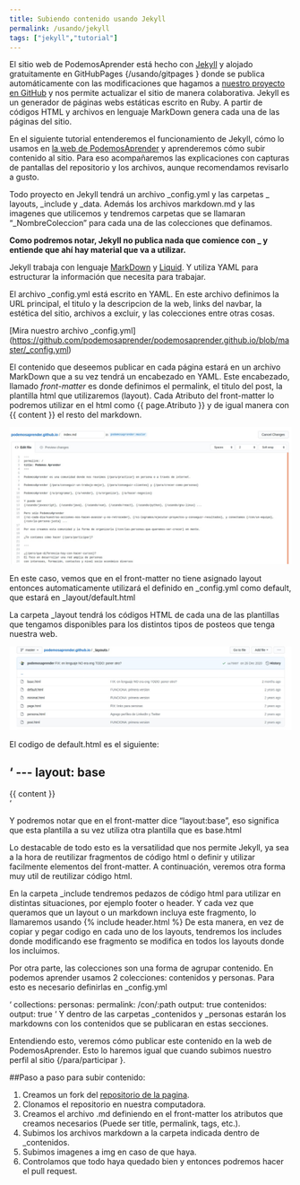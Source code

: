 ```yaml
---
title: Subiendo contenido usando Jekyll
permalink: /usando/jekyll
tags: ["jekyll","tutorial"]
---
```



El sitio web de PodemosAprender está hecho con [Jekyll](https://jekyllrb.com/) y alojado gratuitamente en GitHubPages {/usando/gitpages } donde se publica automáticamente con las modificaciones que hagamos a [nuestro proyecto en GitHub](https://github.com/podemosaprender/podemosaprender.github.io) y nos permite actualizar el sitio de manera colaborativa.
Jekyll es un generador de páginas webs estáticas escrito en Ruby. A partir de códigos HTML y archivos en lenguaje MarkDown genera cada una de las páginas del sitio.


En el siguiente tutorial entenderemos el funcionamiento de Jekyll, cómo lo usamos en [la web de PodemosAprender](http://podemosaprender.org) y aprenderemos cómo subir contenido al sitio. Para eso acompañaremos las explicaciones con capturas de pantallas del repositorio y los archivos, aunque recomendamos revisarlo a gusto.

Todo proyecto en Jekyll tendrá un archivo _config.yml y las carpetas _ layouts, _include y _data. Además los archivos markdown.md y las imagenes que utilicemos y tendremos carpetas que se llamaran “_NombreColeccion” para cada una de las colecciones que definamos.

__Como podremos notar, Jekyll no publica nada que comience con _ y entiende que ahí hay material que va a utilizar.__

Jekyll trabaja con lenguaje [MarkDown](https://markdown.es/) y [Liquid](https://shopify.github.io/liquid/). Y utiliza YAML para estructurar la información que necesita para trabajar.

El archivo _config.yml está escrito en YAML. En este archivo definimos la URL principal, el titulo y la descripcion de la web, links del navbar, la estética del sitio, archivos a excluir, y las colecciones entre otras cosas. 

[Mira nuestro archivo _config.yml] (https://github.com/podemosaprender/podemosaprender.github.io/blob/master/_config.yml)

El contenido que deseemos publicar en cada página estará en un archivo MarkDown que a su vez tendrá un encabezado en YAML. Este encabezado, llamado *front-matter* es donde definimos el permalink, el titulo del post, la plantilla html que utilizaremos (layout).
Cada Atributo del front-matter lo podremos utilizar en el html como {{ page.Atributo }} y de igual manera con {{ content }} el resto del markdown.

<img src="/img/Jekyll1.jpg">

En este caso, vemos que en el front-matter no tiene asignado layout entonces automaticamente utilizará el definido en _config.yml como default, que estará en _layout/default.html

La carpeta _layout tendrá los códigos HTML de cada una de las plantillas que tengamos disponibles para los distintos tipos de posteos que tenga nuestra web.

<img src="/img/Jekyll2.jpg">

El codigo de default.html es el siguiente: 

‘ ---
layout: base
---
<div class="intro-header"></div>
<div role="main" class="container">
  {{ content }}
</div> ‘

Y podremos notar que en el front-matter dice “layout:base”, eso significa que esta plantilla a su vez utiliza otra plantilla que es base.html

Lo destacable de todo esto es la versatilidad que nos permite Jekyll, ya sea a la hora de reutilizar fragmentos de código html o definir y utilizar facilmente elementos del front-matter. A continuación, veremos otra forma muy util de reutilizar código html.

En la carpeta _include tendremos pedazos de código html para utilizar en distintas situaciones, por ejemplo footer o header. Y cada vez que queramos que un layout o un markdown incluya este fragmento, lo llamaremos usando {% include header.html %}
De esta manera, en vez de copiar y pegar codigo en cada uno de los layouts, tendremos los includes donde modificando ese fragmento se modifica en todos los layouts donde los incluimos.

Por otra parte, las colecciones son una forma de agrupar contenido. En podemos aprender usamos 2 colecciones: contenidos y personas. Para esto es necesario definirlas en _config.yml

‘ collections:
   personas:
     permalink: /con/:path
     output: true
   contenidos:
     output: true
‘
Y dentro de las carpetas _contenidos y _personas estarán los markdowns con los contenidos que se publicaran en estas secciones. 

Entendiendo esto, veremos cómo publicar este contenido en la web de PodemosAprender. Esto lo haremos igual que cuando subimos nuestro perfil al sitio {/para/participar }.

##Paso a paso para subir contenido:
1. Creamos un fork del [repositorio de la pagina](https://github.com/podemosaprender/podemosaprender.github.io).
2. Clonamos el repositorio en nuestra computadora.
3. Creamos el archivo .md definiendo en el front-matter los atributos que creamos necesarios (Puede ser title, permalink, tags, etc.).
4. Subimos los archivos markdown a la carpeta indicada dentro de _contenidos.
5. Subimos imagenes a img en caso de que haya.
6. Controlamos que todo haya quedado bien y entonces podremos hacer el pull request.
